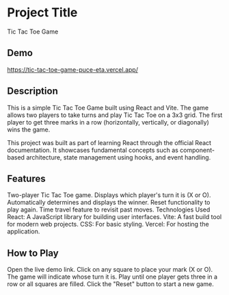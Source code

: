 
# Project Title

Tic Tac Toe Game
## Demo

https://tic-tac-toe-game-puce-eta.vercel.app/
## Description

This is a simple Tic Tac Toe Game built using React and Vite. The game allows two players to take turns and play Tic Tac Toe on a 3x3 grid. The first player to get three marks in a row (horizontally, vertically, or diagonally) wins the game.

This project was built as part of learning React through the official React documentation. It showcases fundamental concepts such as component-based architecture, state management using hooks, and event handling.
## Features
Two-player Tic Tac Toe game.
Displays which player's turn it is (X or O).
Automatically determines and displays the winner.
Reset functionality to play again.
Time travel feature to revisit past moves.
Technologies Used
React: A JavaScript library for building user interfaces.
Vite: A fast build tool for modern web projects.
CSS: For basic styling.
Vercel: For hosting the application.
## How to Play

Open the live demo link.
Click on any square to place your mark (X or O).
The game will indicate whose turn it is.
Play until one player gets three in a row or all squares are filled.
Click the "Reset" button to start a new game.

